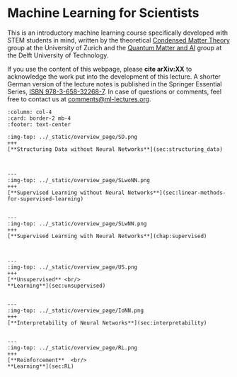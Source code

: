 # Machine Learning for Scientists

This is an introductory machine learning course specifically developed with STEM students in mind,
written by the theoretical [Condensed Matter Theory](https://www.physik.uzh.ch/en/groups/neupert.html) group at the University of Zurich and the [Quantum Matter and AI](https://twitter.com/QMAI_TUDelft) group at the Delft University of Technology. 

If you use the content of this webpage, please **cite arXiv:XX** to acknowledge the work put into the development of this lecture. A shorter German version of the lecture notes is published in the Springer Essential Series, [ISBN 978-3-658-32268-7](https://www.springer.com/de/book/9783658322670). In case of questions or comments, feel free to contact us at [comments@ml-lectures.org](mailto:comments@ml-lectures.org).



````{panels}
:column: col-4
:card: border-2 mb-4
:footer: text-center

:img-top: ../_static/overview_page/SD.png
+++
[**Structuring Data without Neural Networks**](sec:structuring_data)



---
:img-top: ../_static/overview_page/SLwoNN.png
+++
[**Supervised Learning without Neural Networks**](sec:linear-methods-for-supervised-learning)


---
:img-top: ../_static/overview_page/SLwNN.png
+++
[**Supervised Learning with Neural Networks**](chap:supervised)



---
:img-top: ../_static/overview_page/US.png
+++
[**Unsupervised** <br/>
**Learning**](sec:unsupervised)


---
:img-top: ../_static/overview_page/IoNN.png
+++
[**Interpretability of Neural Networks**](sec:interpretability)


---
:img-top: ../_static/overview_page/RL.png
+++
[**Reinforcement**  <br/>
**Learning**](sec:RL)





````
